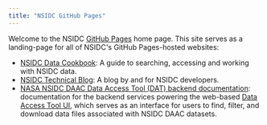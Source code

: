 ```yaml
---
title: "NSIDC GitHub Pages"
---
```


Welcome to the NSIDC [GitHub Pages](https://pages.github.com/) home page. This site serves as a landing-page for all of NSIDC's GitHub Pages-hosted websites:

* [NSIDC Data Cookbook](https://nsidc.github.io/NSIDC-Data-Cookbook/): A guide
  to searching, accessing and working with NSIDC data.
* [NSIDC Technical Blog](https://nsidc.github.io/NSIDC-Technical-Blog/): A blog
  by and for NSIDC developers.
* [NASA NSIDC DAAC Data Access Tool (DAT) backend
  documentation](https://nsidc.github.io/data-access-tool-backend/):
  documentation for the backend services powering the web-based [Data Access
  Tool UI](https://github.com/nsidc/data-access-tool-ui), which serves as an
  interface for users to find, filter, and download data files associated with
  NSIDC DAAC datasets.

